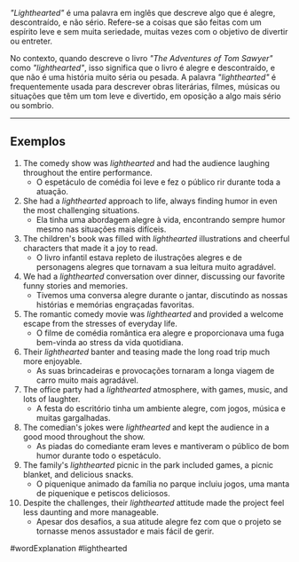 *"Lighthearted"* é uma palavra em inglês que descreve algo que é alegre, descontraído, e não sério. Refere-se a coisas que são feitas com um espírito leve e sem muita seriedade, muitas vezes com o objetivo de divertir ou entreter.

No contexto, quando descreve o livro *"The Adventures of Tom Sawyer"* como *"lighthearted"*, isso significa que o livro é alegre e descontraído, e que não é uma história muito séria ou pesada. A palavra *"lighthearted"* é frequentemente usada para descrever obras literárias, filmes, músicas ou situações que têm um tom leve e divertido, em oposição a algo mais sério ou sombrio.

---
## Exemplos 

1. The comedy show was *lighthearted* and had the audience laughing throughout the entire performance.
	- O espetáculo de comédia foi leve e fez o público rir durante toda a atuação.
2. She had a *lighthearted* approach to life, always finding humor in even the most challenging situations.
	- Ela tinha uma abordagem alegre à vida, encontrando sempre humor mesmo nas situações mais difíceis.
3. The children's book was filled with *lighthearted* illustrations and cheerful characters that made it a joy to read.
	- O livro infantil estava repleto de ilustrações alegres e de personagens alegres que tornavam a sua leitura muito agradável.
4. We had a *lighthearted* conversation over dinner, discussing our favorite funny stories and memories.
	- Tivemos uma conversa alegre durante o jantar, discutindo as nossas histórias e memórias engraçadas favoritas.
5. The romantic comedy movie was *lighthearted* and provided a welcome escape from the stresses of everyday life.
	- O filme de comédia romântica era alegre e proporcionava uma fuga bem-vinda ao stress da vida quotidiana.
6. Their *lighthearted* banter and teasing made the long road trip much more enjoyable.
	- As suas brincadeiras e provocações tornaram a longa viagem de carro muito mais agradável.
7. The office party had a *lighthearted* atmosphere, with games, music, and lots of laughter.
	- A festa do escritório tinha um ambiente alegre, com jogos, música e muitas gargalhadas.
8. The comedian's jokes were *lighthearted* and kept the audience in a good mood throughout the show.
	- As piadas do comediante eram leves e mantiveram o público de bom humor durante todo o espetáculo.
9. The family's *lighthearted* picnic in the park included games, a picnic blanket, and delicious snacks.
	- O piquenique animado da família no parque incluiu jogos, uma manta de piquenique e petiscos deliciosos.
10. Despite the challenges, their *lighthearted* attitude made the project feel less daunting and more manageable.
	- Apesar dos desafios, a sua atitude alegre fez com que o projeto se tornasse menos assustador e mais fácil de gerir.

#wordExplanation
#lighthearted